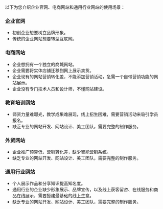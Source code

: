 以下为您介绍企业官网、电商网站和通用行业网站的使用场景：

### 企业官网
- 初创企业想要树立品牌形象。
- 传统的企业网站想要转型互联网。

### 电商网站
- 企业想拥有一个独立的商城网站。
- 企业需要将实体店铺迁移到网上展示卖货。
- 企业现有的网站营销转化差，不能添加营销活动，急需一个自带营销功能的网站展示。
- 企业没有专门技术人员和设计师，不懂网站建设。

### 教育培训网站
- 师资力量难曝光，教学成果难展现，线上招生困难，需要营销活动来吸引学员报名。
- 缺乏专业的网站开发、网站设计、美工团队，需要完整的制作服务。

### 外贸网站
- 企业推广预算低，营销转化差，缺少智能营销系统。
- 缺乏专业的网站开发、网站设计、美工团队，需要完整的制作服务。

### 通用行业网站
- 个人展示作品和分享知识提高知名度。
- 通用行业的企业缺少形象展示、品牌宣传，以及线上获客留咨、在线服务和商品在线展示，需要搭建最基础的线上生意。
- 缺乏专业的网站开发、网站设计、美工团队，需要完整的制作服务。


